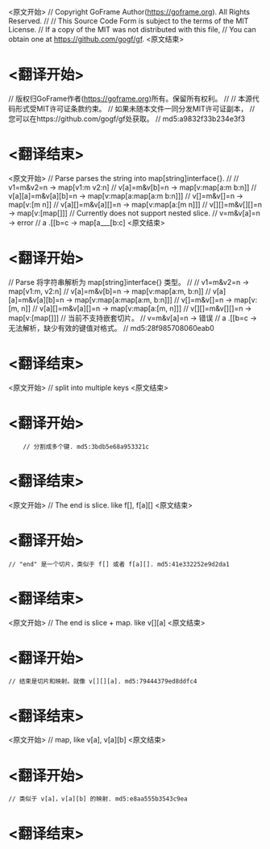 
<原文开始>
// Copyright GoFrame Author(https://goframe.org). All Rights Reserved.
//
// This Source Code Form is subject to the terms of the MIT License.
// If a copy of the MIT was not distributed with this file,
// You can obtain one at https://github.com/gogf/gf.
<原文结束>

# <翻译开始>
// 版权归GoFrame作者(https://goframe.org)所有。保留所有权利。
//
// 本源代码形式受MIT许可证条款约束。
// 如果未随本文件一同分发MIT许可证副本，
// 您可以在https://github.com/gogf/gf处获取。
// md5:a9832f33b234e3f3
# <翻译结束>


<原文开始>
// Parse parses the string into map[string]interface{}.
//
// v1=m&v2=n           -> map[v1:m v2:n]
// v[a]=m&v[b]=n       -> map[v:map[a:m b:n]]
// v[a][a]=m&v[a][b]=n -> map[v:map[a:map[a:m b:n]]]
// v[]=m&v[]=n         -> map[v:[m n]]
// v[a][]=m&v[a][]=n   -> map[v:map[a:[m n]]]
// v[][]=m&v[][]=n     -> map[v:[map[]]] // Currently does not support nested slice.
// v=m&v[a]=n          -> error
// a .[[b=c            -> map[a___[b:c]
<原文结束>

# <翻译开始>
// Parse 将字符串解析为 map[string]interface{} 类型。
//
// v1=m&v2=n           -> map[v1:m, v2:n]
// v[a]=m&v[b]=n       -> map[v:map[a:m, b:n]]
// v[a][a]=m&v[a][b]=n -> map[v:map[a:map[a:m, b:n]]]
// v[]=m&v[]=n         -> map[v:[m, n]]
// v[a][]=m&v[a][]=n   -> map[v:map[a:[m, n]]]
// v[][]=m&v[][]=n     -> map[v:[map[]]] // 当前不支持嵌套切片。
// v=m&v[a]=n          -> 错误
// a .[[b=c            -> 无法解析，缺少有效的键值对格式。
// md5:28f985708060eab0
# <翻译结束>


<原文开始>
// split into multiple keys
<原文结束>

# <翻译开始>
		// 分割成多个键. md5:3bdb5e68a953321c
# <翻译结束>


<原文开始>
// The end is slice. like f[], f[a][]
<原文结束>

# <翻译开始>
	// "end" 是一个切片，类似于 f[] 或者 f[a][]. md5:41e332252e9d2da1
# <翻译结束>


<原文开始>
// The end is slice + map. like v[][a]
<原文结束>

# <翻译开始>
	// 结束是切片和映射。就像 v[][][a]. md5:79444379ed8ddfc4
# <翻译结束>


<原文开始>
// map, like v[a], v[a][b]
<原文结束>

# <翻译开始>
	// 类似于 v[a]，v[a][b] 的映射. md5:e8aa555b3543c9ea
# <翻译结束>

